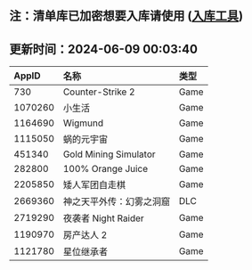 ## 注：清单库已加密想要入库请使用 ([入库工具](https://github.com/BlankTMing/ManifestAutoUpdate/releases))

## 更新时间：2024-06-09 00:03:40
| AppID | 名称 | 类型  |
| :-------------------- | :----------------------------- | :----------- |
| 730 | Counter-Strike 2| Game |
| 1070260 | 小生活| Game |
| 1164690 | Wigmund| Game |
| 1115050 | 蜗的元宇宙| Game |
| 451340 | Gold Mining Simulator| Game |
| 282800 | 100% Orange Juice| Game |
| 2205850 | 矮人军团自走棋| Game |
| 2669360 | 神之天平外传：幻雾之洞窟| DLC |
| 2719290 | 夜袭者 Night Raider| Game |
| 1190970 | 房产达人 2| Game |
| 1121780 | 星位继承者| Game |
